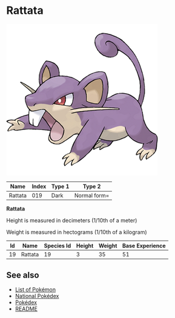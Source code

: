 # Rattata


![Rattata](images/019.png)

| **Name** | **Index** | **Type 1** | **Type 2** |
|----|----|----|----|
| Rattata | 019 | Dark | Normal form= |

**Rattata** 


Height is measured in decimeters (1/10th of a meter)

Weight is measured in hectograms (1/10th of a kilogram)

| **Id** | **Name** | **Species Id** | **Height** | **Weight** | **Base Experience** |
|--------|----------|----------------|------------|------------|---------------------|
| 19 | Rattata | 19 | 3 | 35 | 51 |


## See also

- [List of Pokémon](../pokemon.md)
- [National Pokédex](../national_pokedex.md)
- [Pokédex](../pokedex.md)
- [README](../README.md)
